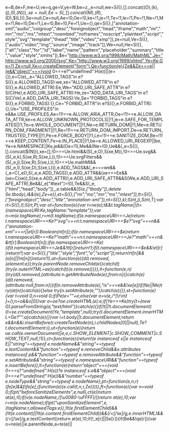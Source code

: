 e=B,de=F,me=U,ve=q,ge=V,ye=W,be=z,_e=null,we=S({},[].concat($(O),$(k),$(j),$(I),$(N))),xe=null,Ee=S({},[].concat($(M),$(R),$(D),$(L))),Se=null,Ce=null,Ae=!0,Oe=!0,ke=!1,je=!1,Te=!1,Ie=!1,Pe=!1,Ne=!1,Me=!1,Re=!0,De=!1,Le=!0,Be=!0,Fe=!1,Ue={},qe=S({},["annotation-xml","audio","colgroup","desc","foreignobject","head","iframe","math","mi","mn","mo","ms","mtext","noembed","noframes","noscript","plaintext","script","style","svg","template","thead","title","video","xmp"]),ze=null,Ve=S({},["audio","video","img","source","image","track"]),We=null,He=S({},["alt","class","for","id","label","name","pattern","placeholder","summary","title","value","style","xmlns"]),$e="http://www.w3.org/1998/Math/MathML",Je="http://www.w3.org/2000/svg",Ke="http://www.w3.org/1999/xhtml",Ye=Ke,Ge=!1,Ze=null,Xe=r.createElement("form"),Qe=function(e){Ze&&Ze===e||(e&&"object"===(void 0===e?"undefined":H(e))||(e={}),e=C(e),_e="ALLOWED_TAGS"in e?S({},e.ALLOWED_TAGS):we,xe="ALLOWED_ATTR"in e?S({},e.ALLOWED_ATTR):Ee,We="ADD_URI_SAFE_ATTR"in e?S(C(He),e.ADD_URI_SAFE_ATTR):He,ze="ADD_DATA_URI_TAGS"in e?S(C(Ve),e.ADD_DATA_URI_TAGS):Ve,Se="FORBID_TAGS"in e?S({},e.FORBID_TAGS):{},Ce="FORBID_ATTR"in e?S({},e.FORBID_ATTR):{},Ue="USE_PROFILES"in e&&e.USE_PROFILES,Ae=!1!==e.ALLOW_ARIA_ATTR,Oe=!1!==e.ALLOW_DATA_ATTR,ke=e.ALLOW_UNKNOWN_PROTOCOLS||!1,je=e.SAFE_FOR_TEMPLATES||!1,Te=e.WHOLE_DOCUMENT||!1,Ne=e.RETURN_DOM||!1,Me=e.RETURN_DOM_FRAGMENT||!1,Re=!1!==e.RETURN_DOM_IMPORT,De=e.RETURN_TRUSTED_TYPE||!1,Pe=e.FORCE_BODY||!1,Le=!1!==e.SANITIZE_DOM,Be=!1!==e.KEEP_CONTENT,Fe=e.IN_PLACE||!1,be=e.ALLOWED_URI_REGEXP||be,Ye=e.NAMESPACE||Ke,je&&(Oe=!1),Me&&(Ne=!0),Ue&&(_e=S({},[].concat($(N))),xe=[],!0===Ue.html&&(S(_e,O),S(xe,M)),!0===Ue.svg&&(S(_e,k),S(xe,R),S(xe,L)),!0===Ue.svgFilters&&(S(_e,j),S(xe,R),S(xe,L)),!0===Ue.mathMl&&(S(_e,I),S(xe,D),S(xe,L))),e.ADD_TAGS&&(_e===we&&(_e=C(_e)),S(_e,e.ADD_TAGS)),e.ADD_ATTR&&(xe===Ee&&(xe=C(xe)),S(xe,e.ADD_ATTR)),e.ADD_URI_SAFE_ATTR&&S(We,e.ADD_URI_SAFE_ATTR),Be&&(_e["#text"]=!0),Te&&S(_e,["html","head","body"]),_e.table&&(S(_e,["tbody"]),delete Se.tbody),i&&i(e),Ze=e)},et=S({},["mi","mo","mn","ms","mtext"]),tt=S({},["foreignobject","desc","title","annotation-xml"]),nt=S({},k);S(nt,j),S(nt,T);var rt=S({},I);S(rt,P);var ot=function(e){var t=ne(e);t&&t.tagName||(t={namespaceURI:Ke,tagName:"template"});var n=m(e.tagName),r=m(t.tagName);if(e.namespaceURI===Je)return t.namespaceURI===Ke?"svg"===n:t.namespaceURI===$e?"svg"===n&&("annotation-xml"===r||et[r]):Boolean(nt[n]);if(e.namespaceURI===$e)return t.namespaceURI===Ke?"math"===n:t.namespaceURI===Je?"math"===n&&tt[r]:Boolean(rt[n]);if(e.namespaceURI===Ke){if(t.namespaceURI===Je&&!tt[r])return!1;if(t.namespaceURI===$e&&!et[r])return!1;var o=S({},["title","style","font","a","script"]);return!rt[n]&&(o[n]||!nt[n])}return!1},at=function(e){d(t.removed,{element:e});try{e.parentNode.removeChild(e)}catch(t){try{e.outerHTML=ae}catch(t){e.remove()}}},it=function(e,n){try{d(t.removed,{attribute:n.getAttributeNode(e),from:n})}catch(e){d(t.removed,{attribute:null,from:n})}if(n.removeAttribute(e),"is"===e&&!xe[e])if(Ne||Me)try{at(n)}catch(e){}else try{n.setAttribute(e,"")}catch(e){}},st=function(e){var t=void 0,n=void 0;if(Pe)e="<remove></remove>"+e;else{var o=v(e,/^[\r\n\t ]+/);n=o&&o[0]}var a=oe?oe.createHTML(e):e;if(Ye===Ke)try{t=(new G).parseFromString(a,"text/html")}catch(e){}if(!t||!t.documentElement){t=se.createDocument(Ye,"template",null);try{t.documentElement.innerHTML=Ge?"":a}catch(e){}}var i=t.body||t.documentElement;return e&&n&&i.insertBefore(r.createTextNode(n),i.childNodes[0]||null),Te?t.documentElement:i},ut=function(e){return ue.call(e.ownerDocument||e,e,c.SHOW_ELEMENT|c.SHOW_COMMENT|c.SHOW_TEXT,null,!1)},ct=function(e){return!(e instanceof x||e instanceof E||"string"==typeof e.nodeName&&"string"==typeof e.textContent&&"function"==typeof e.removeChild&&e.attributes instanceof p&&"function"==typeof e.removeAttribute&&"function"==typeof e.setAttribute&&"string"==typeof e.namespaceURI&&"function"==typeof e.insertBefore)},lt=function(e){return"object"===(void 0===s?"undefined":H(s))?e instanceof s:e&&"object"===(void 0===e?"undefined":H(e))&&"number"==typeof e.nodeType&&"string"==typeof e.nodeName},pt=function(e,n,r){fe[e]&&f(fe[e],(function(e){e.call(t,n,r,Ze)}))},ft=function(e){var n=void 0;if(pt("beforeSanitizeElements",e,null),ct(e))return at(e),!0;if(v(e.nodeName,/[\u0080-\uFFFF]/))return at(e),!0;var r=m(e.nodeName);if(pt("uponSanitizeElement",e,{tagName:r,allowedTags:_e}),!lt(e.firstElementChild)&&(!lt(e.content)||!lt(e.content.firstElementChild))&&_(/<[/\w]/g,e.innerHTML)&&_(/<[/\w]/g,e.textContent))return at(e),!0;if(!_e[r]||Se[r]){if(Be&&!qe[r]){var o=ne(e)||e.parentNode,a=te(e)||
